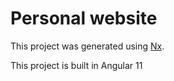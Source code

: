 

# Personal website

This project was generated using [Nx](https://nx.dev).

This project is built in Angular 11


